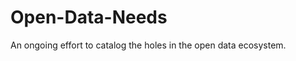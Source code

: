 Open-Data-Needs
===============

An ongoing effort to catalog the holes in the open data ecosystem.
